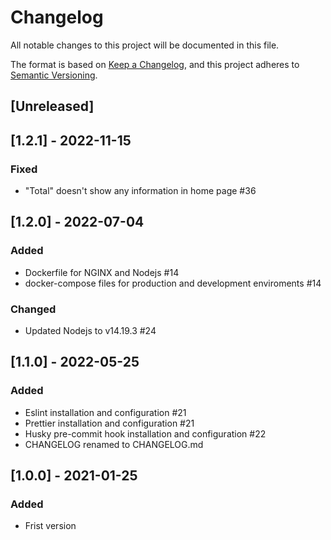 # Changelog
All notable changes to this project will be documented in this file.

The format is based on [Keep a Changelog](https://keepachangelog.com/en/1.0.0/),
and this project adheres to [Semantic Versioning](https://semver.org/spec/v2.0.0.html).

## [Unreleased]

## [1.2.1] - 2022-11-15
### Fixed
- "Total" doesn't show any information in home page #36

## [1.2.0] - 2022-07-04
### Added
- Dockerfile for NGINX and Nodejs #14
- docker-compose files for production and development enviroments #14

### Changed
- Updated Nodejs to v14.19.3 #24

## [1.1.0] - 2022-05-25
### Added
- Eslint installation and configuration #21
- Prettier installation and configuration #21
- Husky pre-commit hook installation and configuration #22
- CHANGELOG renamed to CHANGELOG.md


## [1.0.0] - 2021-01-25
### Added
- Frist version
